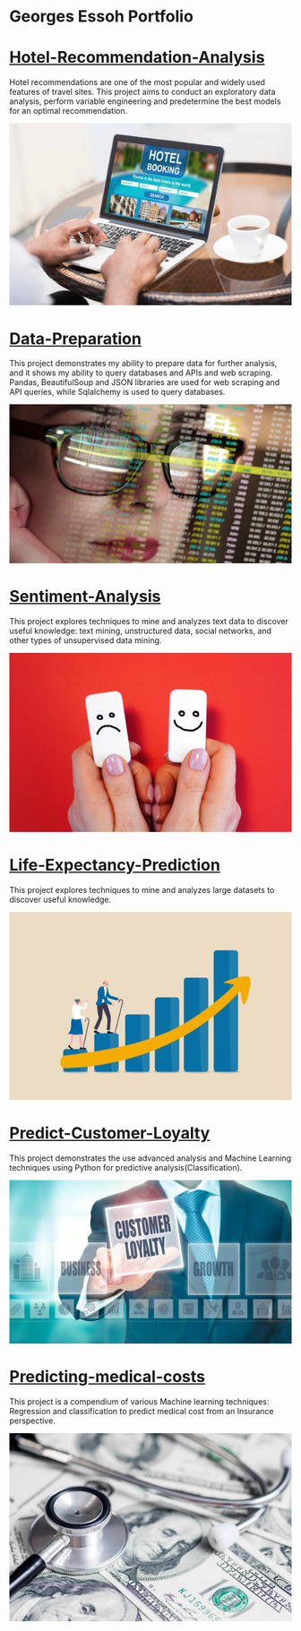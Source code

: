 # Georges Essoh Portfolio


# [Hotel-Recommendation-Analysis](https://github.com/goessoh/Hotel-Recommendation-Analysis)
Hotel recommendations are one of the most popular and widely used features of travel sites. This project aims to conduct an exploratory data analysis, perform variable engineering and predetermine the best models for an optimal recommendation.

![](/Images/istockphoto-1256667384-612x612.jpg)



# [Data-Preparation](https://github.com/goessoh/Data-Preparation)
This project demonstrates my ability to prepare data for further analysis, and it shows my ability to query databases and APIs and web scraping.
Pandas, BeautifulSoup and JSON libraries are used for web scraping and API queries, while Sqlalchemy is used to query databases.

![](/Images/istockphoto-1165363914-612x612.jpg)


# [Sentiment-Analysis](https://github.com/goessoh/Sentiment-Analysis)
This project explores techniques to mine and analyzes text data to discover useful knowledge: text mining, unstructured data, social networks, and other types of unsupervised data mining.

![](/Images/istockphoto-1196964881-612x612.jpg)



# [Life-Expectancy-Prediction](https://github.com/goessoh/Life-Expectancy-Prediction)
This project explores techniques to mine and analyzes large datasets to discover useful knowledge.

![](/Images/istockphoto-1351036587-612x612.jpg)


# [Predict-Customer-Loyalty](https://github.com/goessoh/Predict-Customer-Loyalty)
This project demonstrates the use advanced analysis and Machine Learning techniques using Python for predictive analysis(Classification).

![](/Images/istockphoto-897409724-612x612.jpg)


# [Predicting-medical-costs]()
This project is a compendium of various Machine learning techniques: Regression and classification to predict medical cost from an Insurance perspective.

![](/Images/istockphoto-1263521165-612x612.jpg)
